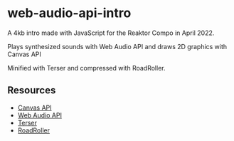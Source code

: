 # web-audio-api-intro

A 4kb intro made with JavaScript for the Reaktor Compo in April 2022. 

Plays synthesized sounds with Web Audio API and draws 2D graphics with Canvas API

Minified with Terser and compressed with RoadRoller.

## Resources

* [Canvas API](https://developer.mozilla.org/en-US/docs/Web/API/Canvas_API)
* [Web Audio API](https://developer.mozilla.org/en-US/docs/Web/API/Web_Audio_API)
* [Terser](https://try.terser.org/)
* [RoadRoller](https://lifthrasiir.github.io/roadroller/)
